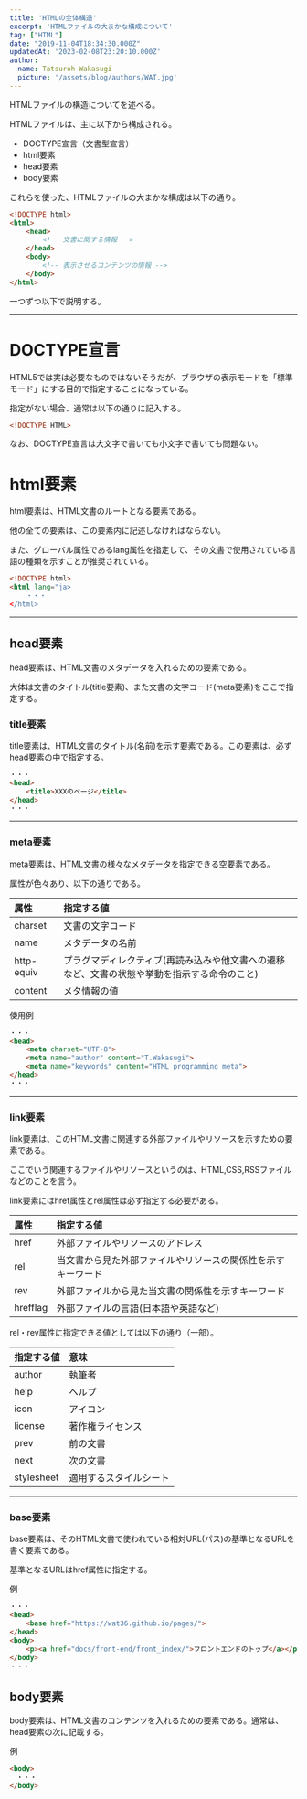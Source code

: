 ```yaml
---
title: 'HTMLの全体構造'
excerpt: 'HTMLファイルの大まかな構成について'
tag: ["HTML"]
date: "2019-11-04T18:34:30.000Z"
updatedAt: '2023-02-08T23:20:10.000Z'
author:
  name: Tatsuroh Wakasugi
  picture: '/assets/blog/authors/WAT.jpg'
---
```


HTMLファイルの構造についてを述べる。

HTMLファイルは、主に以下から構成される。

- DOCTYPE宣言（文書型宣言）
- html要素
 - head要素
 - body要素

これらを使った、HTMLファイルの大まかな構成は以下の通り。

```html
<!DOCTYPE html>
<html>
    <head>
        <!-- 文書に関する情報 -->
    </head>
    <body>
        <!-- 表示させるコンテンツの情報 -->
    </body>
</html>
```

一つずつ以下で説明する。

<hr>

# DOCTYPE宣言

HTML5では実は必要なものではないそうだが、ブラウザの表示モードを「標準モード」にする目的で指定することになっている。

指定がない場合、通常は以下の通りに記入する。

```html
<!DOCTYPE HTML>
```

なお、DOCTYPE宣言は大文字で書いても小文字で書いても問題ない。


# html要素

html要素は、HTML文書のルートとなる要素である。

他の全ての要素は、この要素内に記述しなければならない。

また、グローバル属性であるlang属性を指定して、その文書で使用されている言語の種類を示すことが推奨されている。

```html
<!DOCTYPE html>
<html lang="ja>
    ・・・
</html>
```

<hr>

## head要素

head要素は、HTML文書のメタデータを入れるための要素である。

大体は文書のタイトル(title要素)、また文書の文字コード(meta要素)をここで指定する。

### title要素

title要素は、HTML文書のタイトル(名前)を示す要素である。この要素は、必ずhead要素の中で指定する。

```html
・・・
<head>
    <title>XXXのページ</title>
</head>
・・・
```

<hr>

### meta要素

meta要素は、HTML文書の様々なメタデータを指定できる空要素である。

属性が色々あり、以下の通りである。

|属性|指定する値|
|:---|:---|
|charset|文書の文字コード|
|name|メタデータの名前|
|http-equiv|プラグマディレクティブ(再読み込みや他文書への遷移など、文書の状態や挙動を指示する命令のこと)|
|content|メタ情報の値|

使用例

```html
・・・
<head>
    <meta charset="UTF-8">
    <meta name="author" content="T.Wakasugi">
    <meta name="keywords" content="HTML programming meta">
</head>
・・・
```

<hr>

### link要素

link要素は、このHTML文書に関連する外部ファイルやリソースを示すための要素である。

ここでいう関連するファイルやリソースというのは、HTML,CSS,RSSファイルなどのことを言う。

link要素にはhref属性とrel属性は必ず指定する必要がある。

|属性|指定する値|
|:---|:---|
|href|外部ファイルやリソースのアドレス|
|rel|当文書から見た外部ファイルやリソースの関係性を示すキーワード|
|rev|外部ファイルから見た当文書の関係性を示すキーワード|
|hrefflag|外部ファイルの言語(日本語や英語など)|

rel・rev属性に指定できる値としては以下の通り（一部）。

|指定する値|意味|
|:---|:---|
|author|執筆者|
|help|ヘルプ|
|icon|アイコン|
|license|著作権ライセンス|
|prev|前の文書|
|next|次の文書|
|stylesheet|適用するスタイルシート|

<hr>

### base要素

base要素は、そのHTML文書で使われている相対URL(パス)の基準となるURLを書く要素である。

基準となるURLはhref属性に指定する。

例

```html
・・・
<head>
    <base href="https://wat36.github.io/pages/">
</head>
<body>
    <p><a href="docs/front-end/front_index/">フロントエンドのトップ</a></p>
</body>
・・・
```

## body要素

body要素は、HTML文書のコンテンツを入れるための要素である。通常は、head要素の次に記載する。

例

```html
<body>
　・・・
</body>
```
